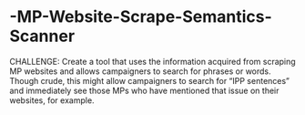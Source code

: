 # -MP-Website-Scrape-Semantics-Scanner
CHALLENGE: Create a tool that uses the information acquired from scraping MP websites and allows campaigners to search for phrases or words. Though crude, this might allow campaigners to search for “IPP sentences” and immediately see those MPs who have mentioned that issue on their websites, for example.
